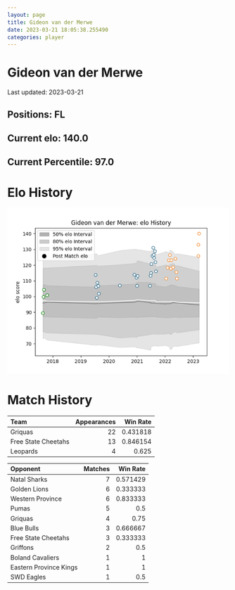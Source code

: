 ```yaml
---  
layout: page  
title: Gideon van der Merwe  
date: 2023-03-21 18:05:38.255490  
categories: player  
---
```

# Gideon van der Merwe


Last updated: 2023-03-21
## Positions: FL

## Current elo: 140.0

## Current Percentile: 97.0

# Elo History


![elo history](history_GideonvanderMerwe.png)
# Match History


| Team                |   Appearances |   Win Rate |
|:--------------------|--------------:|-----------:|
| Griquas             |            22 |   0.431818 |
| Free State Cheetahs |            13 |   0.846154 |
| Leopards            |             4 |   0.625    |

| Opponent               |   Matches |   Win Rate |
|:-----------------------|----------:|-----------:|
| Natal Sharks           |         7 |   0.571429 |
| Golden Lions           |         6 |   0.333333 |
| Western Province       |         6 |   0.833333 |
| Pumas                  |         5 |   0.5      |
| Griquas                |         4 |   0.75     |
| Blue Bulls             |         3 |   0.666667 |
| Free State Cheetahs    |         3 |   0.333333 |
| Griffons               |         2 |   0.5      |
| Boland Cavaliers       |         1 |   1        |
| Eastern Province Kings |         1 |   1        |
| SWD Eagles             |         1 |   0.5      |
